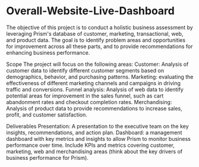 # Overall-Website-Live-Dashboard
The objective of this project is to conduct a holistic business assessment by leveraging Prism's database of customer, marketing, transactional, web, and product data. The goal is to identify problem areas and opportunities for improvement across all these parts, and to provide recommendations for enhancing business performance.

Scope
The project will focus on the following areas:
Customer: Analysis of customer data to identify different customer segments based on demographics, behavior, and purchasing patterns.
Marketing: evaluating the effectiveness of different marketing channels and campaigns in driving traffic and conversions.
Funnel analysis: Analysis of web data to identify potential areas for improvement in the sales funnel, such as cart abandonment rates and checkout completion rates.
Merchandising: Analysis of product data to provide recommendations to increase sales, profit, and customer satisfaction.


Deliverables
Presentation: A presentation to the executive team on the key insights, recommendations, and action plan.
Dashboard: a management dashboard with key metrics and insights to allow Prism to monitor business performance over time. Include KPIs and metrics covering customer, marketing, web and merchandising areas (think about the key drivers of business performance for Prism).

